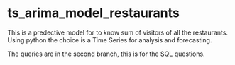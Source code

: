 # ts_arima_model_restaurants
This is a predective model for to know sum of visitors of all the restaurants. 
Using python the choice is a Time Series for analysis and forecasting.

The queries are in the second branch, this is for the SQL questions.
